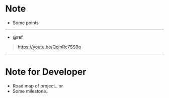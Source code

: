 # Note

- Some points


---
- @ref
>https://youtu.be/QojnRc7SS9o


---
# Note for Developer

- Road map of project.. or
- Some milestone..
